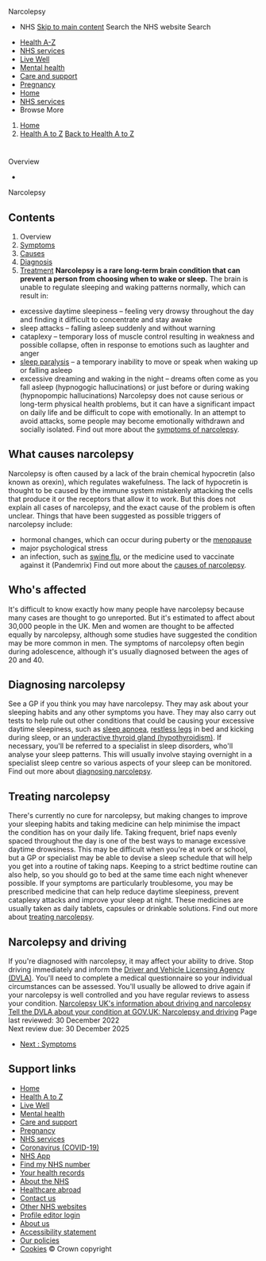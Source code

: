 
Narcolepsy
 - NHS
[Skip to main content](#maincontent)
Search the NHS website
Search
* [Health A-Z](/conditions/)
* [NHS services](/nhs-services/)
* [Live Well](/live-well/)
* [Mental health](/mental-health/)
* [Care and support](/conditions/social-care-and-support-guide/)
* [Pregnancy](/pregnancy/)
* [Home](/)
* [NHS services](/nhs-services/)
* Browse
 More
1. [Home](/)
2. [Health A to Z](/conditions/)
[Back to 
 Health A to Z](/conditions/) 
# 
Overview
 
 - 
 Narcolepsy
## Contents
1. Overview
2. [Symptoms](/conditions/narcolepsy/symptoms/)
3. [Causes](/conditions/narcolepsy/causes/)
4. [Diagnosis](/conditions/narcolepsy/diagnosis/)
5. [Treatment](/conditions/narcolepsy/treatment/)
**Narcolepsy is a rare long-term brain condition that can prevent a person from choosing when to wake or sleep.**
The brain is unable to regulate sleeping and waking patterns normally, which can result in:
* excessive daytime sleepiness – feeling very drowsy throughout the day and finding it difficult to concentrate and stay awake
* sleep attacks – falling asleep suddenly and without warning
* cataplexy – temporary loss of muscle control resulting in weakness and possible collapse, often in response to emotions such as laughter and anger
* [sleep paralysis](/conditions/sleep-paralysis/) – a temporary inability to move or speak when waking up or falling asleep
* excessive dreaming and waking in the night – dreams often come as you fall asleep (hypnogogic hallucinations) or just before or during waking (hypnopompic hallucinations)
Narcolepsy does not cause serious or long-term physical health problems, but it can have a significant impact on daily life and be difficult to cope with emotionally.
In an attempt to avoid attacks, some people may become emotionally withdrawn and socially isolated.
Find out more about the [symptoms of narcolepsy](/conditions/narcolepsy/symptoms/).
## What causes narcolepsy
Narcolepsy is often caused by a lack of the brain chemical hypocretin (also known as orexin), which regulates wakefulness.
The lack of hypocretin is thought to be caused by the immune system mistakenly attacking the cells that produce it or the receptors that allow it to work.
But this does not explain all cases of narcolepsy, and the exact cause of the problem is often unclear.
Things that have been suggested as possible triggers of narcolepsy include:
* hormonal changes, which can occur during puberty or the [menopause](/conditions/menopause/)
* major psychological stress
* an infection, such as [swine flu](/conditions/swine-flu/), or the medicine used to vaccinate against it (Pandemrix)
Find out more about the [causes of narcolepsy](/conditions/narcolepsy/causes/).
## Who's affected
It's difficult to know exactly how many people have narcolepsy because many cases are thought to go unreported.
But it's estimated to affect about 30,000 people in the UK.
Men and women are thought to be affected equally by narcolepsy, although some studies have suggested the condition may be more common in men.
The symptoms of narcolepsy often begin during adolescence, although it's usually diagnosed between the ages of 20 and 40.
## Diagnosing narcolepsy
See a GP if you think you may have narcolepsy. They may ask about your sleeping habits and any other symptoms you have.
They may also carry out tests to help rule out other conditions that could be causing your excessive daytime sleepiness, such as [sleep apnoea](/conditions/sleep-apnoea/), [restless legs](/conditions/restless-legs-syndrome/) in bed and kicking during sleep, or an [underactive thyroid gland (hypothyroidism)](/conditions/underactive-thyroid-hypothyroidism/).
If necessary, you'll be referred to a specialist in sleep disorders, who'll analyse your sleep patterns.
This will usually involve staying overnight in a specialist sleep centre so various aspects of your sleep can be monitored.
Find out more about [diagnosing narcolepsy](/conditions/narcolepsy/diagnosis/).
## Treating narcolepsy
There's currently no cure for narcolepsy, but making changes to improve your sleeping habits and taking medicine can help minimise the impact the condition has on your daily life.
Taking frequent, brief naps evenly spaced throughout the day is one of the best ways to manage excessive daytime drowsiness.
This may be difficult when you're at work or school, but a GP or specialist may be able to devise a sleep schedule that will help you get into a routine of taking naps.
Keeping to a strict bedtime routine can also help, so you should go to bed at the same time each night whenever possible.
If your symptoms are particularly troublesome, you may be prescribed medicine that can help reduce daytime sleepiness, prevent cataplexy attacks and improve your sleep at night.
These medicines are usually taken as daily tablets, capsules or drinkable solutions.
Find out more about [treating narcolepsy](/conditions/narcolepsy/treatment/).
## Narcolepsy and driving
If you're diagnosed with narcolepsy, it may affect your ability to drive.
Stop driving immediately and inform the [Driver and Vehicle Licensing Agency (DVLA)](https://www.gov.uk/government/organisations/driver-and-vehicle-licensing-agency).
You'll need to complete a medical questionnaire so your individual circumstances can be assessed.
You'll usually be allowed to drive again if your narcolepsy is well controlled and you have regular reviews to assess your condition.
[Narcolepsy UK's information about driving and narcolepsy](https://www.narcolepsy.org.uk/resources/narcolepsy-and-driving)
[Tell the DVLA about your condition at GOV.UK: Narcolepsy and driving](https://www.gov.uk/narcolepsy-and-driving)
 Page last reviewed: 30 December 2022  
 Next review due: 30 December 2025
 
* [Next
:
Symptoms](/conditions/narcolepsy/symptoms/)
## Support links
* [Home](/)
* [Health A to Z](/conditions/)
* [Live Well](/live-well/)
* [Mental health](/mental-health/)
* [Care and support](/conditions/social-care-and-support-guide/)
* [Pregnancy](/pregnancy/)
* [NHS services](/nhs-services/)
* [Coronavirus (COVID-19)](/conditions/coronavirus-covid-19/)
* [NHS App](/nhs-app/)
* [Find my NHS number](/nhs-services/online-services/find-nhs-number/)
* [Your health records](/using-the-nhs/about-the-nhs/your-health-records/)
* [About the NHS](/using-the-nhs/about-the-nhs/)
* [Healthcare abroad](/using-the-nhs/healthcare-abroad/apply-for-a-free-uk-global-health-insurance-card-ghic/)
* [Contact us](/contact-us/)
* [Other NHS websites](/nhs-sites/)
* [Profile editor login](/our-policies/profile-editor-login/)
* [About us](/about-us/)
* [Accessibility statement](/accessibility-statement/)
* [Our policies](/our-policies/)
* [Cookies](/our-policies/cookies-policy/)
© Crown copyright
